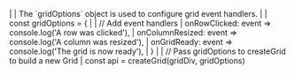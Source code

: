 <framework-specific-section frameworks="javascript">
|
| The `gridOptions` object is used to configure grid event handlers.
|
</framework-specific-section>

<framework-specific-section frameworks="javascript">
<snippet transform={false}>
| const gridOptions = {
|
|     // Add event handlers
|     onRowClicked: event => console.log('A row was clicked'),
|     onColumnResized: event => console.log('A column was resized'),
|     onGridReady: event => console.log('The grid is now ready'),
| }
|
| // Pass gridOptions to createGrid to build a new Grid
| const api = createGrid(gridDiv, gridOptions)
</snippet>
</framework-specific-section>
